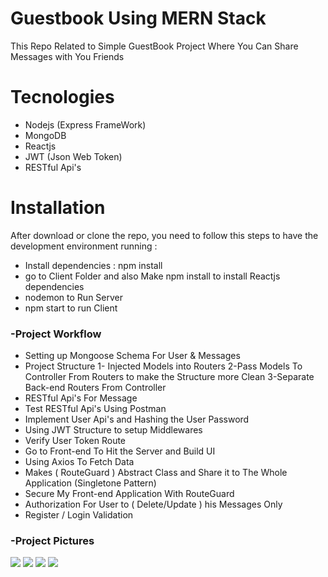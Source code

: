 # Guestbook Using MERN Stack
This Repo Related to Simple GuestBook Project Where You Can Share Messages with You Friends
# Tecnologies

  - Nodejs (Express FrameWork)
  - MongoDB
  - Reactjs
  - JWT (Json Web Token)
  - RESTful Api's
# Installation
After download or clone the repo, you need to follow this steps to have the development environment running :
  - Install dependencies : npm install
  - go to Client Folder and also Make npm install to install Reactjs dependencies
  - nodemon to Run Server
  - npm start to run Client
### -Project Workflow
 - Setting up Mongoose Schema For User & Messages
 - Project Structure 
 1- Injected Models into Routers
2-Pass Models To Controller From Routers to make the Structure more Clean
3-Separate Back-end Routers From Controller
  - RESTful Api's For Message 
  - Test RESTful Api's Using Postman
  - Implement User Api's and Hashing the User Password
  - Using JWT Structure to setup Middlewares
  - Verify User Token Route
  - Go to Front-end To Hit the Server and Build UI
  - Using Axios To Fetch Data
  - Makes ( RouteGuard ) Abstract Class and Share it to The Whole Application (Singletone Pattern)
  - Secure My Front-end Application With RouteGuard
  - Authorization For User to ( Delete/Update ) his Messages Only
  - Register / Login Validation
  
### -Project Pictures
![](public/Images/adminPanel.png)
![](public/Images/adminPanel.png)
![](public/Images/adminPanel.png)
![](public/Images/adminPanel.png)



